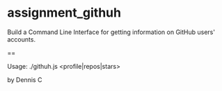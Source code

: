 # assignment_githuh
Build a Command Line Interface for getting information on GitHub users' accounts.

==

Usage: ./githuh.js <profile|repos|stars> <github username>

by Dennis C

